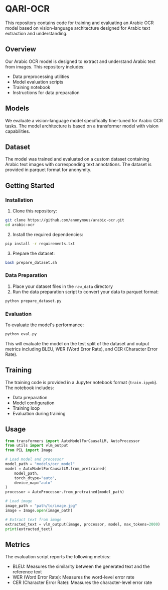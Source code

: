 # QARI-OCR

This repository contains code for training and evaluating an Arabic OCR model based on vision-language architecture designed for Arabic text extraction and understanding.

## Overview

Our Arabic OCR model is designed to extract and understand Arabic text from images. This repository includes:

- Data preprocessing utilities
- Model evaluation scripts
- Training notebook
- Instructions for data preparation

## Models

We evaluate a vision-language model specifically fine-tuned for Arabic OCR tasks. The model architecture is based on a transformer model with vision capabilities.

## Dataset

The model was trained and evaluated on a custom dataset containing Arabic text images with corresponding text annotations. The dataset is provided in parquet format for anonymity.

## Getting Started

### Installation

1. Clone this repository:
```bash
git clone https://github.com/anonymous/arabic-ocr.git
cd arabic-ocr
```

2. Install the required dependencies:
```bash
pip install -r requirements.txt
```

3. Prepare the dataset:
```bash
bash prepare_dataset.sh
```

### Data Preparation

1. Place your dataset files in the `raw_data` directory
2. Run the data preparation script to convert your data to parquet format:
```bash
python prepare_dataset.py
```

### Evaluation

To evaluate the model's performance:

```bash
python eval.py
```

This will evaluate the model on the test split of the dataset and output metrics including BLEU, WER (Word Error Rate), and CER (Character Error Rate).

## Training

The training code is provided in a Jupyter notebook format (`train.ipynb`). The notebook includes:
- Data preparation
- Model configuration
- Training loop
- Evaluation during training

## Usage

```python
from transformers import AutoModelForCausalLM, AutoProcessor
from utils import vlm_output
from PIL import Image

# Load model and processor
model_path = "models/ocr_model"
model = AutoModelForCausalLM.from_pretrained(
    model_path,
    torch_dtype="auto",
    device_map="auto"
)
processor = AutoProcessor.from_pretrained(model_path)

# Load image
image_path = "path/to/image.jpg"
image = Image.open(image_path)

# Extract text from image
extracted_text = vlm_output(image, processor, model, max_tokens=2000)
print(extracted_text)
```

## Metrics

The evaluation script reports the following metrics:
- BLEU: Measures the similarity between the generated text and the reference text
- WER (Word Error Rate): Measures the word-level error rate
- CER (Character Error Rate): Measures the character-level error rate



